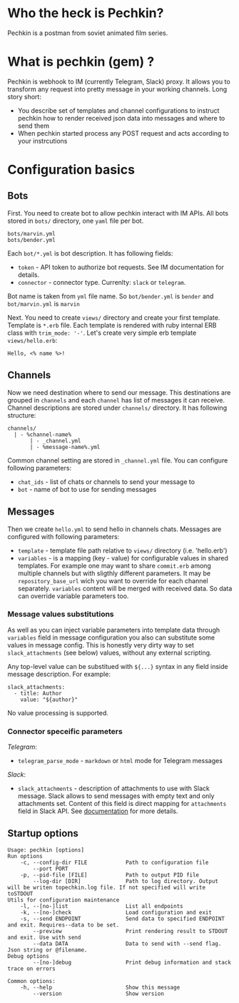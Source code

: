 # Who the heck is Pechkin?

Pechkin is a postman from soviet animated film series.

# What is pechkin (gem) ?

Pechkin is webhook to IM (currently Telegram, Slack) proxy. It allows you to
transform any request into pretty message in your working channels. Long story
short:

* You describe set of templates and channel configurations to instruct pechkin
  how to render received json data into messages and where to send them
* When pechkin started process any POST request and acts according to your
  instrcutions

# Configuration basics

## Bots

First. You need to create bot to allow pechkin interact with IM APIs. All bots
stored in `bots/` directory, one `yaml` file per bot.

```
bots/marvin.yml
bots/bender.yml
```

Each `bot/*.yml` is bot description. It has following fields:

* `token` - API token to authorize bot requests. See IM documentation for
  details.
* `connector` - connector type. Currenlty: `slack` or `telegram`.

Bot name is taken from `yml` file name. So `bot/bender.yml` is `bender` and
`bot/marvin.yml` is `marvin`

Next. You need to create `views/` directory and create your first template.
Template is `*.erb` file. Each template is rendered with ruby internal ERB class
with `trim_mode: '-'`. Let's create very simple erb template `views/hello.erb`:

```
Hello, <% name %>!
```

## Channels

Now we need destination where to send our message. This destinations are grouped
in `channels` and each `channel` has list of messages it can receive. Channel
descriptions are stored under `channels/` directory. It has following
structure:

```
channels/
  | - %channel-name%
       | - _channel.yml
       | - %message-name%.yml
```

Common channel setting are stored in `_channel.yml` file. You can configure
following parameters:

* `chat_ids` - list of chats or channels to send your message to
* `bot` - name of bot to use for sending messages

## Messages

Then we create `hello.yml` to send hello in channels chats. Messages are
configured with following parameters:

* `template` - template file path relative to `views/` directory
(i.e. 'hello.erb')
* `variables` - is a mapping (key - value) for configurable values in shared
templates. For example one may want to share `commit.erb` among multiple
channels but with sligthly different parameters. It may be `repository_base_url`
wich you want to override for each channel separately. `variables` content will
be merged with received data. So data can override variable parameters too.

### Message values substitutions

As well as you can inject variable parameters into template data through
`variables` field in message configuration you also can substitute some values
in message config. This is honestly very dirty way to set `slack_attachments`
(see below) values, without any external scripting.

Any top-level value can be substitued with `${...}` syntax in any field inside
message description. For example:

```
slack_attachments:
  - title: Author
    value: "${author}"
```

No value processing is supported.

### Connector speceific parameters

*Telegram*:

* `telegram_parse_mode` - `markdown` or `html` mode for Telegram messages

*Slack*:

* `slack_attachments` - description of attachments to use with Slack message.
Slack allows to send messages with empty text and only attachments set. Content
of this field is direct mapping for `attachments` field in Slack API. See
[documentation](https://api.slack.com/docs/message-attachments) for more
details.

## Startup options

```
Usage: pechkin [options]
Run options
    -c, --config-dir FILE            Path to configuration file
        --port PORT
    -p, --pid-file [FILE]            Path to output PID file
        --log-dir [DIR]              Path to log directory. Output will be writen topechkin.log file. If not specified will write toSTDOUT
Utils for configuration maintenance
    -l, --[no-]list                  List all endpoints
    -k, --[no-]check                 Load configuration and exit
    -s, --send ENDPOINT              Send data to specified ENDPOINT and exit. Requires--data to be set.
        --preview                    Print rendering result to STDOUT and exit. Use with send
        --data DATA                  Data to send with --send flag. Json string or @filename.
Debug options
        --[no-]debug                 Print debug information and stack trace on errors

Common options:
    -h, --help                       Show this message
        --version                    Show version
```
